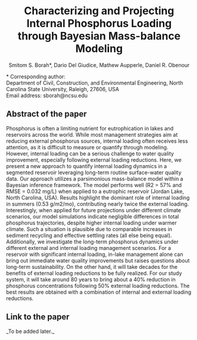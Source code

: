 <h1 align="center">Characterizing and Projecting Internal Phosphorus Loading through Bayesian Mass-balance Modeling</h1> 
<p align="center">Smitom S. Borah*, Dario Del Giudice, Mathew Aupperle, Daniel R. Obenour </p> 
<p align="left">* Corresponding author: <br />Department of Civil, Construction, and Environmental Engineering, North Carolina State University, Raleigh, 27606, USA <br />Email address: sborah@ncsu.edu
</p> 

<h2 align="left">Abstract of the paper</h2>
<p align="left">
Phosphorus is often a limiting nutrient for eutrophication in lakes and reservoirs across the world. While most management strategies aim at reducing external phosphorus sources, internal loading often receives less attention, as it is difficult to measure or quantify through modeling. However, internal loading can be a serious challenge to water quality improvement, especially following external loading reductions. Here, we present a new approach to quantify internal loading dynamics in a segmented reservoir leveraging long-term routine surface-water quality data. Our approach utilizes a parsimonious mass-balance model within a Bayesian inference framework. The model performs well (R2 = 57% and RMSE = 0.032 mg/L) when applied to a eutrophic reservoir (Jordan Lake, North Carolina, USA). Results highlight the dominant role of internal loading in summers (0.53 g/m2/mo), contributing nearly twice the external loading. Interestingly, when applied for future projections under different climate scenarios, our model simulations indicate negligible differences in total phosphorus trajectories, despite higher internal loading under warmer climate. Such a situation is plausible due to comparable increases in sediment recycling and effective settling rates  (all else being equal). Additionally, we investigate the long-term phosphorus dynamics under different external and internal loading management scenarios. For a reservoir with significant internal loading, in-lake management    alone can bring out immediate water quality improvements but raises questions about long-term sustainability. On the other hand, it will take decades for the benefits of external loading reductions to be fully realized.   For our study system, it will take around 80 years to bring about a 40% reduction in phosphorus concentrations following 50% external loading reductions. The best results are obtained with a combination of internal and external loading reductions.
</p>

<h2 align="left">Link to the paper</h2>
_To be added later._
